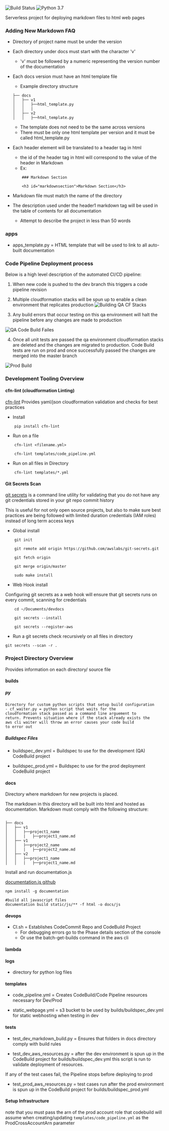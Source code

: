 ![Build Status](https://codebuild.us-east-1.amazonaws.com/badges?uuid=eyJlbmNyeXB0ZWREYXRhIjoiWklJdHRBTHFYOWNCNEMvVVYxTmR4dmFtMGtBV045c1BqNElHeGpZRXk2UFI0TWFPQ0FxU2ErejdMNjRTRXE0NUQ0LzVZdTdtOUdQZGszZVVJOFduWjFFPSIsIml2UGFyYW1ldGVyU3BlYyI6ImU3N2xjdUhCaHF1Q2cxUlEiLCJtYXRlcmlhbFNldFNlcmlhbCI6MX0%3D&branch=master) ![Python 3.7](https://img.shields.io/badge/python-3.7-blue.svg)

Serverless project for deploying markdown files to html web pages

### Adding New Markdown FAQ

 - Directory of project name must be under the version

 - Each directory under docs must start with the character 'v'
    - 'v' must be followed by a numeric representing the version number of the documentation


- Each docs version must have an html template file
    - Example directory structure

    ```
    ├── docs
    │   ├── v1
    │   │   ├──html_template.py
    │   │   |      
    │   ├── v2
    │   │   ├──html_template.py      
    ```
    - The template does not need to be the same across versions
    - There must be only one html template per version and it must be called html_template.py

- Each header element will be translated to a header tag in html
    - the id of the header tag in html will correspond to the value of the header in Markdown
    - Ex:
    ```
        ### Markdown Section

        <h3 id="markdownsection">Markdown Section</h3>
    ```
- Markdown file must match the name of the directory

- The description used under the header1 markdown tag will be used in the table of contents for all documentation
    - Attempt to describe the project in less than 50 words

### apps
- apps_template.py = HTML template that will be used to link to all auto-built documentation

### Code Pipeline Deployment process

Below is a high level description of the automated CI/CD pipeline:

1) When new code is pushed to the dev branch this triggers a code pipeline revision

2) Multiple cloudformation stacks will be spun up to enable a clean environment that replicates production
![Building QA CF Stacks](devops/images/pipeline_demo_2.png )

3) Any build errors that occur testing on this qa environment will halt the pipeline before any changes are made to production

![QA Code Build Failes](devops/images/pipeline_demo_3.png )


4) Once all unit tests are passed the qa environment cloudformation stacks are deleted and the changes are migrated to production. Code Build tests are run on prod and once successfully passed the changes are merged into the master branch

![Prod Build](devops/images/pipeline_demo_4.png )


### Development Tooling Overview
#### cfn-lint (cloudformation Linting)
[cfn-lint](https://github.com/aws-cloudformation/cfn-python-lint.git) Provides yaml/json cloudformation validation and checks for best practices

- Install

```
    pip install cfn-lint
```

- Run on a file
```
    cfn-lint <filename.yml>

    cfn-lint templates/code_pipeline.yml
```

- Run on all files in Directory
```
    cfn-lint templates/*.yml
```


#### Git Secrets Scan

[git secrets](https://github.com/awslabs/git-secrets.git) is a command line utility for validating that you do not have any git credentials stored in your git repo commit history

This is useful for not only open source projects, but also to make sure best practices are being followed with limited duration credentials (IAM roles) instead of long term access keys

- Global install

```
    git init

    git remote add origin https://github.com/awslabs/git-secrets.git

    git fetch origin

    git merge origin/master

    sudo make install
```

- Web Hook install

Configuring git secrets as a web hook will ensure that git secrets runs on every commit, scanning for credentials
```
    cd ~/Documents/devdocs

    git secrets --install

    git secrets --register-aws
```


- Run a git secrets check recursively on all files in directory

```
git secrets --scan -r .
```


### Project Directory Overview
Provides information on each directory/ source file

#### builds

##### py
    Directory for custom python scripts that setup build configuration
    - cf_waiter.py = python script that waits for the
    cloudformation stack passed as a command line arguement to
    return. Prevents situation where if the stack already exists the
    aws cli waiter will throw an error causes your code build
    to error out


##### Buildspec Files
- buildspec_dev.yml = Buildspec to use for the development (QA)
    CodeBuild project

- buildspec_prod.yml = Buildspec to use for the prod deployment CodeBuild project

#### docs
Directory where markdown for new projects is placed.

The markdown in this directory will be built into html and
hosted as documentation. Markdown must comply with the following
structure:

```

├── docs
│   ├── v1
│   │   ├──project1_name
│   │   |   ├──project1_name.md    
│   ├── v1
│   │   ├──project2_name
│   │   |   ├──project2_name.md    
│   ├── v2
│   │   ├──project1_name
│   │   |   ├──project1_name.md   

```



Install and run documentation.js

[documentation.js github](https://github.com/documentationjs/documentation)
```
npm install -g documentation

#build all javascript files
documentation build static/js/** -f html -o docs/js

```

#### devops
- CI.sh = Establishes CodeCommit Repo and CodeBuild Project
    - For debugging errors go to the Phase details section of the console
    - Or use the batch-get-builds command in the aws cli

#### lambda

#### logs
- directory for python log files





#### templates



- code_pipeline.yml = Creates CodeBuild/Code Pipeline resources
    necessary for Dev/Prod

- static_webpage.yml = s3 bucket to be used by builds/buildspec_dev.yml
for static webhosting when testing in dev

#### tests

- test_dev_markdown_build.py = Ensures that folders in docs directory comply with build rules

- test_dev_aws_resources.py = after the dev environment is spun up in the CodeBuild project for builds/buildspec_dev.yml this script is run to validate deployment of resources.

If any of the test cases fail, the Pipeline stops before deploying to prod


- test_prod_aws_resources.py = test cases run after the prod environment is spun up in the CodeBuild project for builds/buildspec_prod.yml




#### Setup Infrastructure

note that you must pass the arn of the prod account role 
that codebuild will assume when creating/updating ```templates/code_pipeline.yml``` as the ProdCrossAccountArn parameter